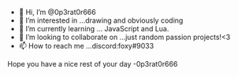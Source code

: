 - 👋 Hi, I’m @0p3rat0r666
- 👀 I’m interested in ...drawing and obviously coding
- 🌱 I’m currently learning ... JavaScript and Lua.
- 💞️ I’m looking to collaborate on ...just random passion projects!<3
- 📫 How to reach me ...discord:foxy#9033

<!---
0p3rat0r666/0p3rat0r666 is a ✨ special ✨ repository because its `README.md` (this file) appears on your GitHub profile.
You can click the Preview link to take a look at your changes.
--->
Hope you have a nice rest of your day
-0p3rat0r666
